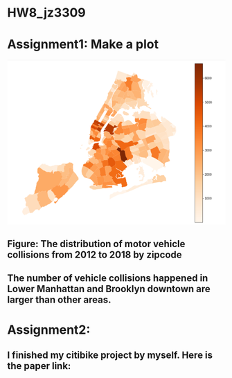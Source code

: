 # HW8_jz3309
# Assignment1: Make a plot
![image](https://github.com/jz3309/PUI2018_jz3309/blob/master/HW8_jz3309/plot.png)
## Figure: The distribution of motor vehicle collisions from 2012 to 2018 by zipcode
## The number of vehicle collisions happened in Lower Manhattan and Brooklyn downtown are larger than other areas.

# Assignment2:
## I finished my citibike project by myself. Here is the paper link: 
